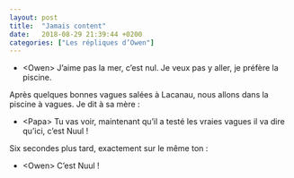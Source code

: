```yaml
---
layout: post
title:  "Jamais content"
date:   2018-08-29 21:39:44 +0200
categories: ["Les répliques d’Owen"]
---
```


-   \<Owen\> J’aime pas la mer, c’est nul. Je veux pas y aller, je préfère la piscine.

Après quelques bonnes vagues salées à Lacanau, nous allons dans la piscine à vagues. Je dit à sa mère :

-   \<Papa\> Tu vas voir, maintenant qu’il a testé les vraies vagues il va dire qu’ici, c’est Nuul !

Six secondes plus tard, exactement sur le même ton :

-   \<Owen\> C’est Nuul !
